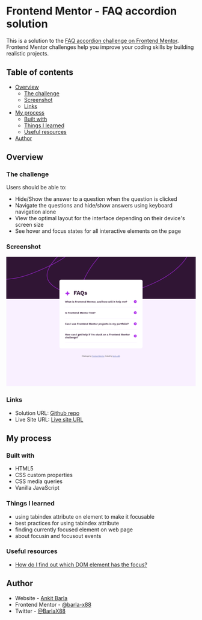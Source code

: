 # Frontend Mentor - FAQ accordion solution

This is a solution to the [FAQ accordion challenge on Frontend Mentor](https://www.frontendmentor.io/challenges/faq-accordion-wyfFdeBwBz). Frontend Mentor challenges help you improve your coding skills by building realistic projects.

## Table of contents

- [Overview](#overview)
  - [The challenge](#the-challenge)
  - [Screenshot](#screenshot)
  - [Links](#links)
- [My process](#my-process)
  - [Built with](#built-with)
  - [Things I learned](#what-i-learned)
  - [Useful resources](#useful-resources)
- [Author](#author)

## Overview

### The challenge

Users should be able to:

- Hide/Show the answer to a question when the question is clicked
- Navigate the questions and hide/show answers using keyboard navigation alone
- View the optimal layout for the interface depending on their device's screen size
- See hover and focus states for all interactive elements on the page

### Screenshot

![screenshot](image.png)

### Links

- Solution URL: [Github repo](https://barla-x88.github.io/FM-faq-accordion/)
- Live Site URL: [Live site URL](https://github.com/barla-x88/FM-faq-accordion)

## My process

### Built with

- HTML5
- CSS custom properties
- CSS media queries
- Vanilla JavaScript

### Things I learned

- using tabindex attribute on element to make it focusable
- best practices for using tabindex attribute
- finding currently focused element on web page
- about focusin and focusout events

### Useful resources

- [How do I find out which DOM element has the focus?](https://stackoverflow.com/questions/497094/how-do-i-find-out-which-dom-element-has-the-focus)

## Author

- Website - [Ankit Barla](https://barla-x88.github.io/portfolio/)
- Frontend Mentor - [@barla-x88](https://www.frontendmentor.io/profile/barla-x88)
- Twitter - [@BarlaX88](https://twitter.com/BarlaX88)
